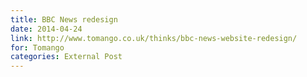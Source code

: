 ```yaml
---
title: BBC News redesign
date: 2014-04-24
link: http://www.tomango.co.uk/thinks/bbc-news-website-redesign/
for: Tomango
categories: External Post
---
```

